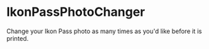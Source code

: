 # IkonPassPhotoChanger
Change your Ikon Pass photo as many times as you'd like before it is printed.

